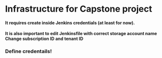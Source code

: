 # Infrastructure for Capstone project

#### It requires create inside Jenkins credentials (at least for now).

**It is also important to edit Jenkinsfile with correct storage account name**
**Change subscription ID and tenant ID**


### Define credentails!
